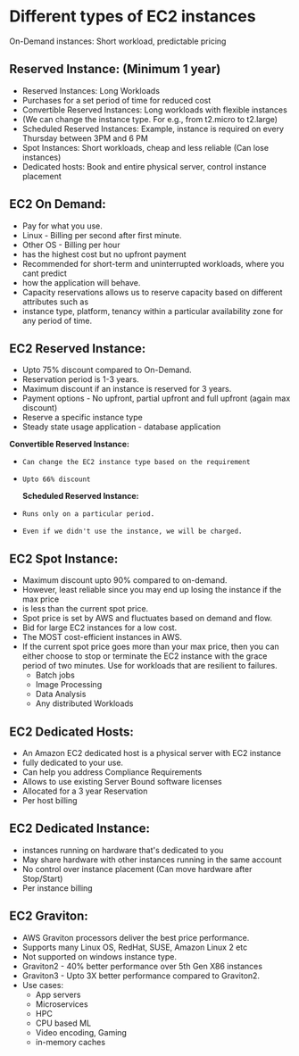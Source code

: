 # Different types of EC2 instances

On-Demand instances:
  Short workload, predictable pricing

## Reserved Instance: (Minimum 1 year)
*   Reserved Instances: Long Workloads
*   Purchases for a set period of time for reduced cost
*   Convertible Reserved Instances: Long workloads with flexible instances
*   (We can change the instance type. For e.g., from t2.micro to t2.large)
*   Scheduled Reserved Instances: Example, instance is required on every Thursday between 3PM and 6 PM
*   Spot Instances: Short workloads, cheap and less reliable (Can lose instances)
*   Dedicated hosts: Book and entire physical server, control instance placement

## EC2 On Demand:
*   Pay for what you use.
*   Linux - Billing per second after first minute.
*   Other OS - Billing per hour
*   has the highest cost but no upfront payment
*   Recommended for short-term and uninterrupted workloads, where you cant predict
*   how the application will behave.
*   Capacity reservations allows us to reserve capacity based on different attributes such as
*   instance type, platform, tenancy within a particular availability zone for any period of time.

## EC2 Reserved Instance:
*   Upto 75% discount compared to On-Demand.
*   Reservation period is 1-3 years.
*   Maximum discount if an instance is reserved for 3 years.
*   Payment options - No upfront, partial upfront and full upfront (again max discount)
*   Reserve a specific instance type
*   Steady state usage application - database application

  **Convertible Reserved Instance:**

*     Can change the EC2 instance type based on the requirement
*     Upto 66% discount

  **Scheduled Reserved Instance:**

*     Runs only on a particular period.
*     Even if we didn't use the instance, we will be charged.

## EC2 Spot Instance:
* Maximum discount upto 90% compared to on-demand.
* However, least reliable since you may end up losing the instance if the max price
* is less than the current spot price.
* Spot price is set by AWS and fluctuates based on demand and flow.
* Bid for large EC2 instances for a low cost.
* The MOST cost-efficient instances in AWS.
* If the current spot price goes more than your max price, then you can either choose to stop or terminate the EC2 instance
  with the grace period of two minutes.
  Use for workloads that are resilient to failures.
    - Batch jobs
    - Image Processing
    - Data Analysis
    - Any distributed Workloads

## EC2 Dedicated Hosts:
* An Amazon EC2 dedicated host is a physical server with EC2 instance
* fully dedicated to your use.
* Can help you address Compliance Requirements
* Allows to use existing Server Bound software licenses
* Allocated for a 3 year Reservation
* Per host billing

## EC2 Dedicated Instance:
* instances running on hardware that's dedicated to you
* May share hardware with other instances running in the same account
* No control over instance placement (Can move hardware after Stop/Start)
* Per instance billing

## EC2 Graviton:

- AWS Graviton processors deliver the best price performance.
- Supports many Linux OS, RedHat, SUSE, Amazon Linux 2 etc
- Not supported on windows instance type.
- Graviton2 - 40% better performance over 5th Gen X86 instances
- Graviton3 - Upto 3X better performance compared to Graviton2.
- Use cases:
  - App servers
  - Microservices
  - HPC
  - CPU based ML
  - Video encoding, Gaming
  - in-memory caches
